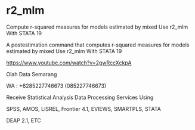 # r2_mlm
Compute r-squared measures for models estimated by mixed Use r2_mlm With STATA 19

A postestimation command that computes r-squared measures for models estimated by mixed Use r2_mlm With STATA 19

https://www.youtube.com/watch?v=2gwRccXckpA

Olah Data Semarang

WA : +6285227746673 (085227746673)

Receive Statistical Analysis Data Processing Services Using

SPSS, AMOS, LISREL, Frontier 4.1, EVIEWS, SMARTPLS, STATA

DEAP 2.1, ETC
